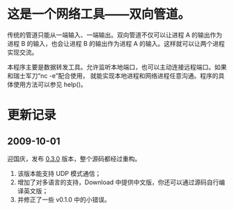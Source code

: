 <h1>这是一个网络工具——双向管道。</h1>
<p>传统的管道只能从一端输入、一端输出。双向管道不仅可以让进程 A 的输出作为进程 B 的输入，也会让进程 B 的输出作为进程 A 的输入。这样就可以让两个进程实现交流。</p>
<p>本程序主要是数据转发工具。允许监听本地端口，也可以主动连接远程端口。如果和瑞士军刀“nc -e”配合使用， 就能实现本地进程和网络进程任意沟通。程序的具体使用方法可以参见 help()。</p>
<h1>更新记录</h1>
<h2>2009-10-01</h2>
<p>迎国庆，发布 <a href='http://duplexpipe.googlecode.com/files/DuplexPipe-0.3_0_ch.jar'>0.3.0</a> 版本，整个源码都经过重构。</p>
<ol>
<li>该版本能支持 UDP 模式通信；</li>
<li>增加了对多语言的支持，Download 中提供中文版，你还可以通过源码自行编译英文版；</li>
<li>并修正了一些 v0.1.0 中的小错误。</li>
</ol>